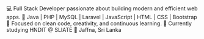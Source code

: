 💻 Full Stack Developer passionate about building modern and efficient web apps.
🔹 Java | PHP | MySQL | Laravel | JavaScript | HTML | CSS | Bootstrap
🚀 Focused on clean code, creativity, and continuous learning.
🌱 Currently studying HNDIT @ SLIATE
📍 Jaffna, Sri Lanka
